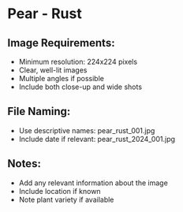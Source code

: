 # Pear - Rust

## Image Requirements:
- Minimum resolution: 224x224 pixels
- Clear, well-lit images
- Multiple angles if possible
- Include both close-up and wide shots

## File Naming:
- Use descriptive names: pear_rust_001.jpg
- Include date if relevant: pear_rust_2024_001.jpg

## Notes:
- Add any relevant information about the image
- Include location if known
- Note plant variety if available
